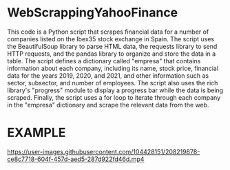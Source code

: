 # WebScrappingYahooFinance
This code is a Python script that scrapes financial data for a number of companies listed on the Ibex35 stock exchange in Spain. The script uses the BeautifulSoup library to parse HTML data, the requests library to send HTTP requests, and the pandas library to organize and store the data in a table. The script defines a dictionary called "empresa" that contains information about each company, including its name, stock price, financial data for the years 2019, 2020, and 2021, and other information such as sector, subsector, and number of employees. The script also uses the rich library's "progress" module to display a progress bar while the data is being scraped. Finally, the script uses a for loop to iterate through each company in the "empresa" dictionary and scrape the relevant data from the web.

# EXAMPLE

https://user-images.githubusercontent.com/104428151/208219878-ce8c7718-604f-457d-aed5-287d922fd46d.mp4
